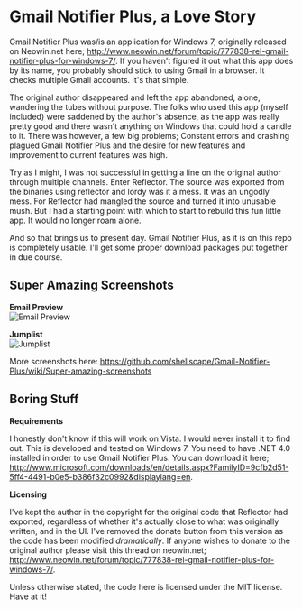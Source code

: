 Gmail Notifier Plus, a Love Story
===================

Gmail Notifier Plus was/is an application for Windows 7, originally released on Neowin.net here; <http://www.neowin.net/forum/topic/777838-rel-gmail-notifier-plus-for-windows-7/>. If you haven't figured it out what this app does by its name, you probably should stick to using Gmail in a browser. It checks multiple Gmail accounts. It's that simple.

The original author disappeared and left the app abandoned, alone, wandering the tubes without purpose. The folks who used this app (myself included) were saddened by the author's absence, as the app was really pretty good and there wasn't anything on Windows that could hold a candle to it. There was however, a few big problems; Constant errors and crashing plagued Gmail Notifier Plus and the desire for new features and improvement to current features was high.

Try as I might, I was not successful in getting a line on the original author through multiple channels. Enter Reflector. The source was exported from the binaries using reflector and lordy was it a mess. It was an ungodly mess. For Reflector had mangled the source and turned it into unusable mush. But I had a starting point with which to start to rebuild this fun little app. It would no longer roam alone.

And so that brings us to present day. Gmail Notifier Plus, as it is on this repo is completely usable. I'll get some proper download packages put together in due course.


Super Amazing Screenshots
------------

**Email Preview**  
![Email Preview](https://github.com/shellscape/Gmail-Notifier-Plus/raw/master/Promotional/email.preview.png)

**Jumplist**  
![Jumplist](https://github.com/shellscape/Gmail-Notifier-Plus/raw/master/Promotional/jumplist.png)

More screenshots here: https://github.com/shellscape/Gmail-Notifier-Plus/wiki/Super-amazing-screenshots

Boring Stuff
------------

**Requirements**

I honestly don't know if this will work on Vista. I would never install it to find out. This is developed and tested on Windows 7.
You need to have .NET 4.0 installed in order to use Gmail Notifier Plus. You can download it here; <http://www.microsoft.com/downloads/en/details.aspx?FamilyID=9cfb2d51-5ff4-4491-b0e5-b386f32c0992&displaylang=en>.

**Licensing**

I've kept the author in the copyright for the original code that Reflector had exported, regardless of whether it's actually close to what was originally written, and in the UI. I've removed the donate button from this version as the code has been modified *dramatically*. If anyone wishes to donate to the original author please visit this thread on neowin.net; <http://www.neowin.net/forum/topic/777838-rel-gmail-notifier-plus-for-windows-7/>.

Unless otherwise stated, the code here is licensed under the MIT license. Have at it!
